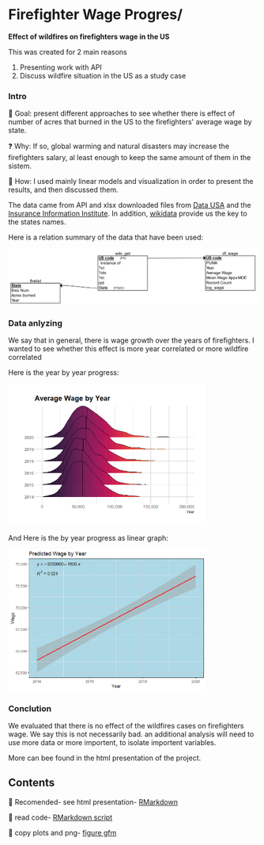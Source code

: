 # Firefighter Wage Progres/

__Effect of wildfires on firefighters wage in the US__

This was created for 2 main reasons
1. Presenting work with API
2. Discuss wildfire situation in the US as a study case

### Intro

:dart: Goal: present different approaches to see whether there is effect of number of acres that burned in the US to the firefighters' average wage by state.

:question: Why: If so, global warming and natural disasters may increase  the firefighters salary, al least enough to keep the same amount of them in the sistem.

:scroll: How: I used mainly linear models and visualization in order to present the results, and then discussed them. 

The data came from API and xlsx downloaded files from [Data USA](https://datausa.io/profile/soc/firefighters) and the [Insurance Information Institute](https://www.iii.org). In addition, [wikidata](https://www.wikidata.org) provide us the key to the states names.

Here is a relation summary of the data that have been used:

<img src="https://github.com/YoniGR94/Firefighter_wage_progres/blob/main/image/relation-image-white.png" width="700"/>  <br>


### Data anlyzing

We say that in general, there is wage growth over the years of firefighters. I wanted to see whether this effect is more year correlated or more wildfire correlated

Here is the year by year progress:

<img src="https://github.com/YoniGR94/Firefighter_wage_progres/blob/main/firefighters_lm_wildfires_files/figure-gfm/time%20vis-1.png" width="400"/>  <br>

And Here is the by year progress as linear graph:

<img src="https://github.com/YoniGR94/Firefighter_wage_progres/blob/main/firefighters_lm_wildfires_files/figure-gfm/release%20year-1.png" width="400"/>  <br>

### Conclution

We evaluated that there is no effect of the wildfires cases on firefighters wage. We say this is not necessarily bad.
an additional analysis will need to use more data or more importent, to isolate importent variables.

More can bee found in the html presentation of the project.

## Contents

🚒 Recomended- see html presentation- [RMarkdown](https://github.com/YoniGR94/Firefighter_wage_progres/blob/main/firefighters_lm_wildfires.md)

🚒 read code- [RMarkdown script](https://github.com/YoniGR94/Firefighter_wage_progres/blob/main/firefighters_lm_wildfires.Rmd)

🚒 copy plots and png- [figure gfm](https://github.com/YoniGR94/Firefighter_wage_progres/tree/main/firefighters_lm_wildfires_files)

![]()
